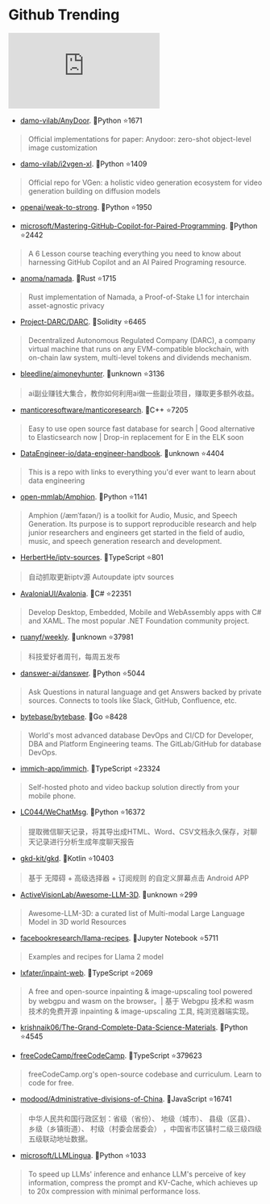 # Github Trending 
 ![daily-bing](https://api.isoyu.com/bing_images.php) 
 - [damo-vilab/AnyDoor](https://github.com/damo-vilab/AnyDoor). 💪Python ⭐1671 
 > Official implementations for paper: Anydoor: zero-shot object-level image customization 
 - [damo-vilab/i2vgen-xl](https://github.com/damo-vilab/i2vgen-xl). 💪Python ⭐1409 
 > Official repo for VGen: a holistic video generation ecosystem for video generation building on diffusion models 
 - [openai/weak-to-strong](https://github.com/openai/weak-to-strong). 💪Python ⭐1950 
 >  
 - [microsoft/Mastering-GitHub-Copilot-for-Paired-Programming](https://github.com/microsoft/Mastering-GitHub-Copilot-for-Paired-Programming). 💪Python ⭐2442 
 > A 6 Lesson course teaching everything you need to know about harnessing GitHub Copilot and an AI Paired Programing resource. 
 - [anoma/namada](https://github.com/anoma/namada). 💪Rust ⭐1715 
 > Rust implementation of Namada, a Proof-of-Stake L1 for interchain asset-agnostic privacy 
 - [Project-DARC/DARC](https://github.com/Project-DARC/DARC). 💪Solidity ⭐6465 
 > Decentralized Autonomous Regulated Company (DARC), a company virtual machine that runs on any EVM-compatible blockchain, with on-chain law system, multi-level tokens and dividends mechanism. 
 - [bleedline/aimoneyhunter](https://github.com/bleedline/aimoneyhunter). 💪unknown ⭐3136 
 > ai副业赚钱大集合，教你如何利用ai做一些副业项目，赚取更多额外收益。 
 - [manticoresoftware/manticoresearch](https://github.com/manticoresoftware/manticoresearch). 💪C++ ⭐7205 
 > Easy to use open source fast database for search | Good alternative to Elasticsearch now | Drop-in replacement for E in the ELK soon 
 - [DataEngineer-io/data-engineer-handbook](https://github.com/DataEngineer-io/data-engineer-handbook). 💪unknown ⭐4404 
 > This is a repo with links to everything you'd ever want to learn about data engineering 
 - [open-mmlab/Amphion](https://github.com/open-mmlab/Amphion). 💪Python ⭐1141 
 > Amphion (/æmˈfaɪən/) is a toolkit for Audio, Music, and Speech Generation. Its purpose is to support reproducible research and help junior researchers and engineers get started in the field of audio, music, and speech generation research and development. 
 - [HerbertHe/iptv-sources](https://github.com/HerbertHe/iptv-sources). 💪TypeScript ⭐801 
 > 自动抓取更新iptv源 Autoupdate iptv sources 
 - [AvaloniaUI/Avalonia](https://github.com/AvaloniaUI/Avalonia). 💪C# ⭐22351 
 > Develop Desktop, Embedded, Mobile and WebAssembly apps with C# and XAML. The most popular .NET Foundation community project. 
 - [ruanyf/weekly](https://github.com/ruanyf/weekly). 💪unknown ⭐37981 
 > 科技爱好者周刊，每周五发布 
 - [danswer-ai/danswer](https://github.com/danswer-ai/danswer). 💪Python ⭐5044 
 > Ask Questions in natural language and get Answers backed by private sources. Connects to tools like Slack, GitHub, Confluence, etc. 
 - [bytebase/bytebase](https://github.com/bytebase/bytebase). 💪Go ⭐8428 
 > World's most advanced database DevOps and CI/CD for Developer, DBA and Platform Engineering teams. The GitLab/GitHub for database DevOps. 
 - [immich-app/immich](https://github.com/immich-app/immich). 💪TypeScript ⭐23324 
 > Self-hosted photo and video backup solution directly from your mobile phone. 
 - [LC044/WeChatMsg](https://github.com/LC044/WeChatMsg). 💪Python ⭐16372 
 > 提取微信聊天记录，将其导出成HTML、Word、CSV文档永久保存，对聊天记录进行分析生成年度聊天报告 
 - [gkd-kit/gkd](https://github.com/gkd-kit/gkd). 💪Kotlin ⭐10403 
 > 基于 无障碍 + 高级选择器 + 订阅规则 的自定义屏幕点击 Android APP 
 - [ActiveVisionLab/Awesome-LLM-3D](https://github.com/ActiveVisionLab/Awesome-LLM-3D). 💪unknown ⭐299 
 > Awesome-LLM-3D: a curated list of Multi-modal Large Language Model in 3D world Resources 
 - [facebookresearch/llama-recipes](https://github.com/facebookresearch/llama-recipes). 💪Jupyter Notebook ⭐5711 
 > Examples and recipes for Llama 2 model 
 - [lxfater/inpaint-web](https://github.com/lxfater/inpaint-web). 💪TypeScript ⭐2069 
 > A free and open-source inpainting & image-upscaling tool powered by webgpu and wasm on the browser。| 基于 Webgpu 技术和 wasm 技术的免费开源 inpainting & image-upscaling 工具, 纯浏览器端实现。 
 - [krishnaik06/The-Grand-Complete-Data-Science-Materials](https://github.com/krishnaik06/The-Grand-Complete-Data-Science-Materials). 💪Python ⭐4545 
 >  
 - [freeCodeCamp/freeCodeCamp](https://github.com/freeCodeCamp/freeCodeCamp). 💪TypeScript ⭐379623 
 > freeCodeCamp.org's open-source codebase and curriculum. Learn to code for free. 
 - [modood/Administrative-divisions-of-China](https://github.com/modood/Administrative-divisions-of-China). 💪JavaScript ⭐16741 
 > 中华人民共和国行政区划：省级（省份）、 地级（城市）、 县级（区县）、 乡级（乡镇街道）、 村级（村委会居委会） ，中国省市区镇村二级三级四级五级联动地址数据。 
 - [microsoft/LLMLingua](https://github.com/microsoft/LLMLingua). 💪Python ⭐1033 
 > To speed up LLMs' inference and enhance LLM's perceive of key information, compress the prompt and KV-Cache, which achieves up to 20x compression with minimal performance loss. 
 
